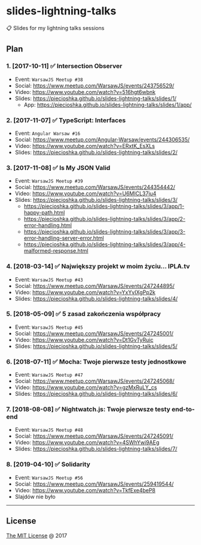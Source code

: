 # slides-lightning-talks

📋 Slides for my lightning talks sessions

## Plan

### 1. [2017-10-11] ✅ Intersection Observer

- Event: `WarsawJS Meetup #38`
- Social: <https://www.meetup.com/WarsawJS/events/243756529/>
- Video: <https://www.youtube.com/watch?v=516hgt6wbnk>
- Slides: <https://piecioshka.github.io/slides-lightning-talks/slides/1/>
    - App: <https://piecioshka.github.io/slides-lightning-talks/slides/1/app/>

### 2. [2017-11-07] ✅ TypeScript: Interfaces

- Event: `Angular Warsaw #16`
- Social: <https://www.meetup.com/Angular-Warsaw/events/244306535/>
- Video: <https://www.youtube.com/watch?v=ERxtK_EsXLs>
- Slides: <https://piecioshka.github.io/slides-lightning-talks/slides/2/>

### 3. [2017-11-08] ✅ Is My JSON Valid

- Event: `WarsawJS Meetup #39`
- Social: <https://www.meetup.com/WarsawJS/events/244354442/>
- Video: <https://www.youtube.com/watch?v=U6MICL37ju4>
- Slides: <https://piecioshka.github.io/slides-lightning-talks/slides/3/>
    - <https://piecioshka.github.io/slides-lightning-talks/slides/3/app/1-happy-path.html>
    - <https://piecioshka.github.io/slides-lightning-talks/slides/3/app/2-error-handling.html>
    - <https://piecioshka.github.io/slides-lightning-talks/slides/3/app/3-error-handling-server-error.html>
    - <https://piecioshka.github.io/slides-lightning-talks/slides/3/app/4-malformed-response.html>

### 4. [2018-03-14] ✅ Największy projekt w moim życiu... IPLA.tv

- Event: `WarsawJS Meetup #43`
- Social: <https://www.meetup.com/WarsawJS/events/247244895/>
- Video: <https://www.youtube.com/watch?v=YxYvIXgPp2k>
- Slides: <https://piecioshka.github.io/slides-lightning-talks/slides/4/>

### 5. [2018-05-09] ✅ 5 zasad zakończenia współpracy

- Event: `WarsawJS Meetup #45`
- Social: <https://www.meetup.com/WarsawJS/events/247245001/>
- Video: <https://www.youtube.com/watch?v=Dt1GvTyRuic>
- Slides: <https://piecioshka.github.io/slides-lightning-talks/slides/5/>

### 6. [2018-07-11] ✅ Mocha: Twoje pierwsze testy jednostkowe

- Event: `WarsawJS Meetup #47`
- Social: <https://www.meetup.com/WarsawJS/events/247245068/>
- Video: <https://www.youtube.com/watch?v=gzMxRuLY_cs>
- Slides: <https://piecioshka.github.io/slides-lightning-talks/slides/6/>

### 7. [2018-08-08] ✅ Nightwatch.js: Twoje pierwsze testy end-to-end

- Event: `WarsawJS Meetup #48`
- Social: <https://www.meetup.com/WarsawJS/events/247245091/>
- Video: <https://www.youtube.com/watch?v=4SWhYwi9AEg>
- Slides: <https://piecioshka.github.io/slides-lightning-talks/slides/7/>

### 8. [2019-04-10] ✅ Solidarity

- Event: `WarsawJS Meetup #56`
- Social: <https://www.meetup.com/WarsawJS/events/259419544/>
- Video: https://www.youtube.com/watch?v=TkfExe4beP8
- Slajdów nie było

---

## License

[The MIT License](https://piecioshka.mit-license.org) @ 2017
